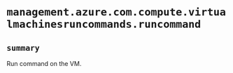 # `management.azure.com.compute.virtualmachinesruncommands.runcommand`

## `summary`
Run command on the VM.


